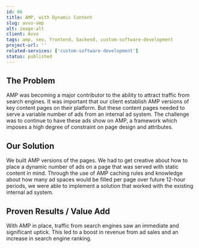 ```yaml
---
id: 06
title: AMP, with Dynamic Content
slug: avvo-amp
alt: image-alt
client: Avvo
tags: amp, seo, frontend, backend, custom-software-development
project-url: ''
related-services: ['custom-software-development']
status: published
---
```


<div class="problem">
<h2 class="subheading">The Problem</h2>

<p>
AMP was becoming a major contributor to the ability to attract traffic from search engines. It was important that our client establish AMP versions of key content pages on their platform. But these content pages needed to serve a variable number of ads from an internal ad system. The challenge was to continue to have these ads show on AMP, a framework which imposes a high degree of constraint on page design and attributes.
</p>
</div>

<div class="solution">
<h2 class="subheading">Our Solution</h2>
<p>
We built AMP versions of the pages. We had to get creative about how to place a dynamic number of ads on a page that was served with static content in mind. Through the use of AMP caching rules and knowledge about how many ad spaces would be filled per page over future 12-hour periods, we were able to implement a solution that worked with the existing internal ad system.
</p>
</div>

<div class="value">
<h2 class="subheading">Proven Results / Value Add</h2>
<p>
With AMP in place, traffic from search engines saw an immediate and significant uptick. This led to a boost in revenue from ad sales and an increase in search engine ranking.
</p>
</div>
